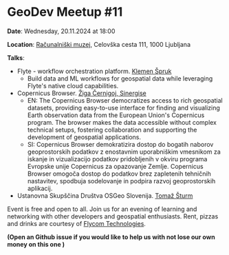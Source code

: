# GeoDev Meetup #11


__Date__: Wednesday, 20.11.2024 at 18:00

__Location__: [Računalniški muzej](https://www.racunalniski-muzej.si/), Celovška cesta 111, 1000 Ljubljana

__Talks__: 

* Flyte - workflow orchestration platform. [Klemen Špruk](https://www.linkedin.com/in/klemen-%C5%A1pruk-66777193/)
  * Build data and ML workflows for geospatial data while leveraging Flyte's native cloud capabilities.
* Copernicus Browser. [Žiga Černigoj, Sinergise](https://www.linkedin.com/in/ziga-cernigoj/)
  * EN: The Copernicus Browser democratizes access to rich geospatial datasets, providing easy-to-use interface for finding and visualizing Earth observation data from the European Union's Copernicus program. The browser makes the data accessible without complex technical setups, fostering collaboration and supporting the development of geospatial applications.
  * SI: Copernicus Browser demokratizira dostop do bogatih naborov geoprostorskih podatkov z enostavnim uporabniškim vmesnikom za iskanje in vizualizacijo podatkov pridobljenih v okviru programa Evropske unije Copernicus za opazovanje Zemlje. Copernicus Browser omogoča dostop do podatkov brez zapletenih tehničnih nastavitev, spodbuja sodelovanje in podpira razvoj geoprostorskih aplikacij.
* Ustanovna Skupščina Društva OSGeo Slovenija. [Tomaž Šturm](https://www.linkedin.com/in/tomaz-tomas-sturm/)

Event is free and open to all. Join us for an evening of learning and networking with other developers and geospatial enthusiasts.
Rent, pizzas and drinks are courtesy of [Flycom Technologies](https://www.flycom.si/). 

__(Open an Github issue if you would like to help us with not lose our own money on this one )__ 